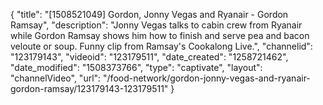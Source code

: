 {
    "title": "[1508521049] Gordon, Jonny Vegas and Ryanair - Gordon Ramsay",
    "description": "Jonny Vegas talks to cabin crew from Ryanair while Gordon Ramsay shows him how to finish and serve pea and bacon veloute or soup. Funny clip from Ramsay's Cookalong Live.",
    "channelid": "123179143",
    "videoid": "123179511",
    "date_created": "1258721462",
    "date_modified": "1508373766",
    "type": "captivate",
    "layout": "channelVideo",
    "url": "\/food-network\/gordon-jonny-vegas-and-ryanair-gordon-ramsay\/123179143-123179511"
}